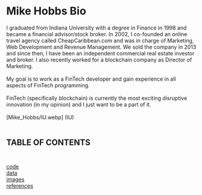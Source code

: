 # Mike Hobbs Bio
I graduated from Indiana University with a degree in Finance in 1998 and became a financial advisor/stock broker.  In 2002, I co-founded an online travel agency called CheapCaribbean.com and was in charge of Marketing, Web Development and Revenue Management.  We sold the company in 2013 and since then, I have been an independent commercial real estate investor and broker.  I also recently worked for a blockchain company as Director of Marketing. <br><br>
My goal is to work as a FinTech developer and gain experience in all aspects of FinTech programming.<br><br>
FinTech (specifically blockchain) is currently the most exciting disruptive innovation (in my opinion) and I just want to be a part of it.
<br><br> [Mike_Hobbs/IU.webp] (IU) <br><br>
## TABLE OF CONTENTS <br><br>
[code](code)<br>
[data](data)<br>
[images](images)<br>
[references](references)<br><br>



